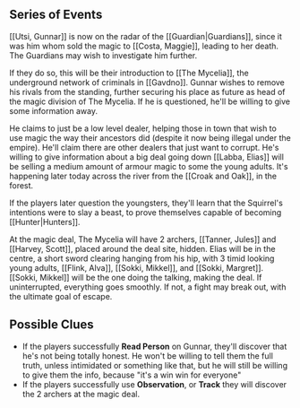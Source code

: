 ## Series of Events
[[Utsi, Gunnar]] is now on the radar of the [[Guardian|Guardians]], since it was him whom sold the magic to [[Costa, Maggie]], leading to her death. The Guardians may wish to investigate him further.

If they do so, this will be their introduction to [[The Mycelia]], the underground network of criminals in [[Gavdno]]. Gunnar wishes to remove his rivals from the standing, further securing his place as future as head of the magic division of The Mycelia. If he is questioned, he'll be willing to give some information away.

He claims to just be a low level dealer, helping those in town that wish to use magic the way their ancestors did (despite it now being illegal under the empire). He'll claim there are other dealers that just want to corrupt. He's willing to give information about a big deal going down [[Labba, Elias]] will be selling a medium amount of armour magic to some the young adults. It's happening later today across the river from the [[Croak and Oak]], in the forest.

If the players later question the youngsters, they'll learn that the Squirrel's intentions were to slay a beast, to prove themselves capable of becoming [[Hunter|Hunters]].

At the magic deal, The Mycelia will have 2 archers, [[Tanner, Jules]] and [[Harvey, Scott]], placed around the deal site, hidden. Elias will be in the centre, a short sword clearing hanging from his hip, with 3 timid looking young adults, [[Flink, Alva]], [[Sokki, Mikkel]], and [[Sokki, Margret]]. [[Sokki, Mikkel]] will be the one doing the talking, making the deal. If uninterrupted, everything goes smoothly. If not, a fight may break out, with the ultimate goal of escape.
## Possible Clues
- If the players successfully **Read Person** on Gunnar, they'll discover that he's not being totally honest. He won't be willing to tell them the full truth, unless intimidated or something like that, but he will still be willing to give them the info, because "it's a win win for everyone"
- If the players successfully use **Observation**, or **Track** they will discover the 2 archers at the magic deal.